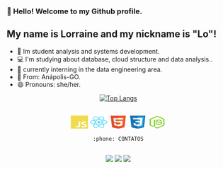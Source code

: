 ###  👋 Hello! Welcome to my Github profile.
## My name is Lorraine and my nickname is "Lo"!

- 🌱 Im student analysis and systems development.
- :computer: I'm studying about database, cloud structure and data analysis..
- :office: currently interning in the data engineering area.
- 📍  From: Anápolis-GO.
- 😄 Pronouns: she/her.

<div align="center">
  <a href="https://github.com/lohlaiandra">
    
    
  [![Top Langs](https://github-readme-stats.vercel.app/api/top-langs/?username=lohlaiandra)](https://github.com/lohlaiandra/github-readme-stats)
   
  

<div style="display: inline_block"><br>
  <img align="center" alt="Rafa-Js" height="30" width="40" src="https://raw.githubusercontent.com/devicons/devicon/master/icons/javascript/javascript-plain.svg">
  <img align="center" alt="Rafa-React" height="30" width="40" src="https://raw.githubusercontent.com/devicons/devicon/master/icons/react/react-original.svg">
  <img align="center" alt="Rafa-HTML" height="30" width="40" src="https://raw.githubusercontent.com/devicons/devicon/master/icons/html5/html5-original.svg">
  <img align="center" alt="Rafa-CSS" height="30" width="40" src="https://raw.githubusercontent.com/devicons/devicon/master/icons/css3/css3-original.svg">
  <img align="center" alt="Rafa-NodeJS" height="30" width="40" src="https://raw.githubusercontent.com/devicons/devicon/master/icons/nodejs/nodejs-original.svg">
                              
  </div>
    
    
     :phone: CONTATOS 
  

  ##

 <div> 
  <a href="https://www.instagram.com/lohlaiandra/" target="_blank"><img src="https://img.shields.io/badge/-Instagram-%23E4405F?style=for-the-badge&logo=instagram&logoColor=white" target="_blank"></a>
  <a href = "mailto:lorrainelaiandra@gmail.com"><img src="https://img.shields.io/badge/-Gmail-%23333?style=for-the-badge&logo=gmail&logoColor=white" target="_blank"></a>
  <a href="https://www.linkedin.com/in/lorraine-laiandra-74105a220/" target="_blank"><img src="https://img.shields.io/badge/-LinkedIn-%230077B5?style=for-the-badge&logo=linkedin&logoColor=white" target="_blank"></a> 
   
   
